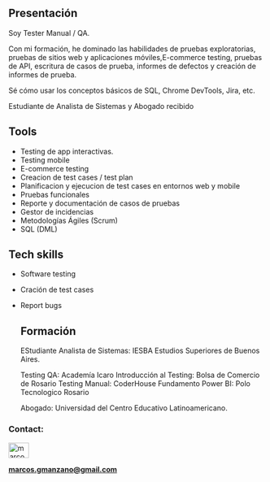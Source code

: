 ## Presentación
Soy Tester Manual / QA. 
 
Con mi formación, he dominado las habilidades de pruebas exploratorias, pruebas de sitios web y aplicaciones móviles,E-commerce testing, pruebas de API, escritura de casos de prueba, informes de defectos y creación de informes de prueba. 
 
Sé cómo usar los conceptos básicos de SQL, Chrome DevTools, Jira, etc. 

Estudiante de  Analista de Sistemas y Abogado recibido

## Tools
* Testing de app interactivas.
* Testing mobile
* E-commerce testing
* Creacion de test cases / test plan
* Planificacion y ejecucion de test cases en entornos web y mobile
* Pruebas funcionales
* Reporte y documentación de casos de pruebas
* Gestor de incidencias
* Metodologías Ágiles (Scrum)
* SQL (DML)

## Tech skills
* Software testing
* Cración de  test cases
* Report bugs

  ## Formación
  EStudiante Analista de Sistemas: IESBA Estudios Superiores de Buenos Aires.

  Testing QA: Academía Icaro
  Introducción al Testing: Bolsa de Comercio de Rosario
  Testing Manual: CoderHouse
  Fundamento Power BI: Polo Tecnologico Rosario
  
  Abogado: Universidad del Centro Educativo Latinoamericano.
  
<h3 align="left">Contact:</h3>
<p align="left">
<a href="https://linkedin.com/in/marcosgm95" target="blank"><img align="center" src="https://raw.githubusercontent.com/rahuldkjain/github-profile-readme-generator/master/src/images/icons/Social/linked-in-alt.svg" alt="marcosgm95" height="30" width="40" /></a>
</p>

**marcos.gmanzano@gmail.com**
